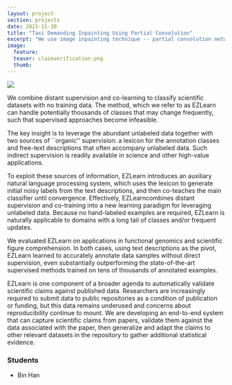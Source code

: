 ```yaml
---
layout: project
section: projects
date: 2021-11-30
title: "Taxi Demanding Inpainting Using Partial Convolution"
excerpt: "We use image inpainting technique -- partial convolution network, to inpaint raster taxi demand data in NYC."
image:
  feature:
  teaser: claimverification.png
  thumb:
---
```


<img class="teaser" src="{{ site.baseurl }}/images/claimverification.png">

We combine distant supervision and co-learning to classify scientific datasets with no training data. 
The method, which we refer to as EZLearn can handle potentially thousands of classes that may change frequently, such that supervised approaches become infeasible. 

The key insight is to leverage the abundant unlabeled data together with two sources of ``organic'' supervision: 
a lexicon for the annotation classes and free-text descriptions that often accompany unlabeled data. 
Such indirect supervision is readily available in science and other high-value applications. 

To exploit these sources of information, EZLearn introduces an auxiliary natural language processing system, which uses the lexicon to generate initial noisy labels from the text descriptions, and then co-teaches the main classifier until convergence. Effectively, EZLearncombines distant supervision and co-training into a new learning paradigm for leveraging unlabeled data. 
Because no hand-labeled examples are required, EZLearn is naturally applicable to domains with a long tail of classes and/or frequent updates. 

We evaluated EZLearn on applications  in functional  genomics and scientific figure comprehension. In both cases, using text descriptions as the pivot, EZLearn learned to accurately annotate data samples without direct supervision, even substantially outperforming the state-of-the-art supervised methods trained on tens of thousands of annotated examples.

EZLearn is one component of a broader agenda to automatically validate scientific claims against published data. Researchers are increasingly required to submit data to public repositories as a condition of publication or funding, but this data remains underused and concerns about reproducibility continue to mount. We are developing an end-to-end system that can capture scientific claims from papers, validate them against the data associated with the paper, then generalize and adapt the claims to other relevant datasets in the repository to gather additional statistical evidence. 

<!---
The system consists of a claim expression language for representing statistical queries against the data, an information extraction subsystem for extracting claimsfrom free text, a schema matching subsystem to adapt the queriesto a particular dataset, and a Bayesian model for executing queries against other datasets in the repository. 

Although each of these steps involves significant uncertainty, the key insight is that executing a candidate claim against the data can be used as the basis for new algorithms to resolve ambiguity in data integration and information extraction tasks. Since we are guided by a published hypothesis, we avoid p-hacking concerns that have plagued other attempts at mining public repositories. We have evaluated our aproach by applying it to transcriptomics (gene expression) and producing reports summarizing the evidence for or against the claim based on the entirety of the collected knowledge in the repository. We find that the claim-based algorithms we propose outperform conventional data integration methods and achieve high accuracy relative to manual validation.
-->

### Students
* Bin Han
